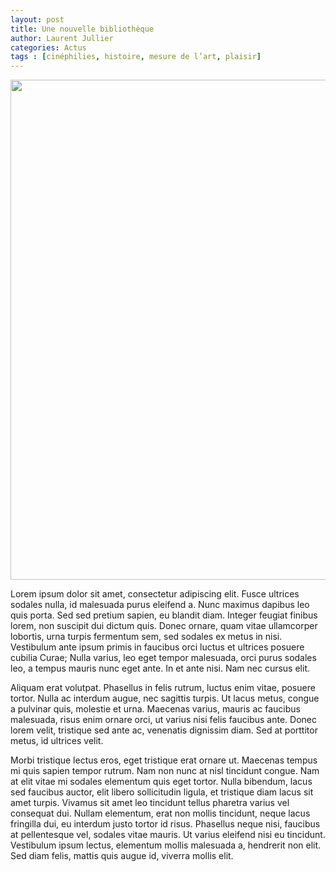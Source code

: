 ```yaml
---
layout: post
title: Une nouvelle bibliothèque
author: Laurent Jullier
categories: Actus
tags : [cinéphilies, histoire, mesure de l’art, plaisir]
---
```


<img src="../images/biblio.jpg" width="800"/>

Lorem ipsum dolor sit amet, consectetur adipiscing elit. Fusce ultrices sodales nulla, id malesuada purus eleifend a. Nunc maximus dapibus leo quis porta. Sed sed pretium sapien, eu blandit diam. Integer feugiat finibus lorem, non suscipit dui dictum quis. Donec ornare, quam vitae ullamcorper lobortis, urna turpis fermentum sem, sed sodales ex metus in nisi. Vestibulum ante ipsum primis in faucibus orci luctus et ultrices posuere cubilia Curae; Nulla varius, leo eget tempor malesuada, orci purus sodales leo, a tempus mauris nunc eget ante. In et ante nisi. Nam nec cursus elit.

Aliquam erat volutpat. Phasellus in felis rutrum, luctus enim vitae, posuere tortor. Nulla ac interdum augue, nec sagittis turpis. Ut lacus metus, congue a pulvinar quis, molestie et urna. Maecenas varius, mauris ac faucibus malesuada, risus enim ornare orci, ut varius nisi felis faucibus ante. Donec lorem velit, tristique sed ante ac, venenatis dignissim diam. Sed at porttitor metus, id ultrices velit.

Morbi tristique lectus eros, eget tristique erat ornare ut. Maecenas tempus mi quis sapien tempor rutrum. Nam non nunc at nisl tincidunt congue. Nam at elit vitae mi sodales elementum quis eget tortor. Nulla bibendum, lacus sed faucibus auctor, elit libero sollicitudin ligula, et tristique diam lacus sit amet turpis. Vivamus sit amet leo tincidunt tellus pharetra varius vel consequat dui. Nullam elementum, erat non mollis tincidunt, neque lacus fringilla dui, eu interdum justo tortor id risus. Phasellus neque nisi, faucibus at pellentesque vel, sodales vitae mauris. Ut varius eleifend nisi eu tincidunt. Vestibulum ipsum lectus, elementum mollis malesuada a, hendrerit non elit. Sed diam felis, mattis quis augue id, viverra mollis elit.
